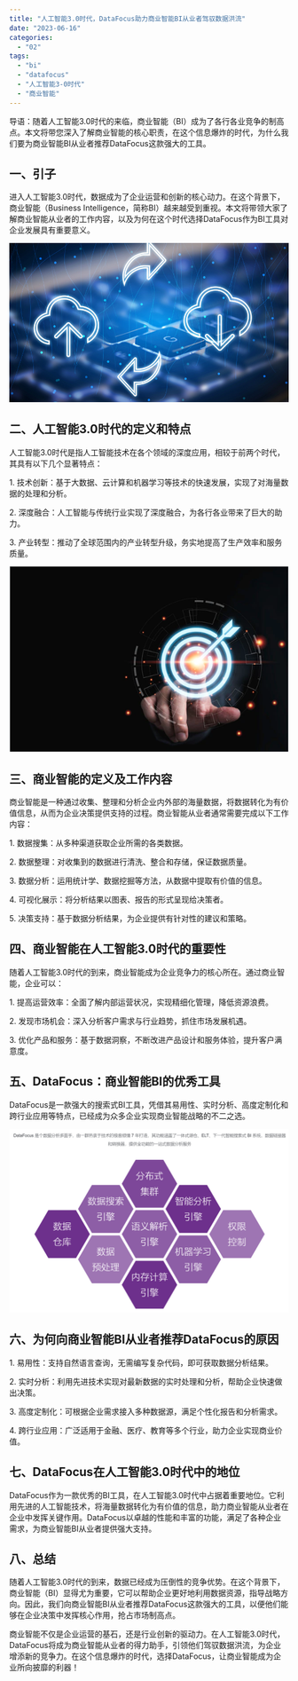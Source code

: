 ```yaml
---
title: "人工智能3.0时代，DataFocus助力商业智能BI从业者驾驭数据洪流"
date: "2023-06-16"
categories: 
  - "02"
tags: 
  - "bi"
  - "datafocus"
  - "人工智能3-0时代"
  - "商业智能"
---
```


导语：随着人工智能3.0时代的来临，商业智能（BI）成为了各行各业竞争的制高点。本文将带您深入了解商业智能的核心职责，在这个信息爆炸的时代，为什么我们要为商业智能BI从业者推荐DataFocus这款强大的工具。

## 一、引子

进入人工智能3.0时代，数据成为了企业运营和创新的核心动力。在这个背景下，商业智能（Business Intelligence，简称BI）越来越受到重视。本文将带领大家了解商业智能从业者的工作内容，以及为何在这个时代选择DataFocus作为BI工具对企业发展具有重要意义。

![image.png](images/1657723279-image-png.png)

## 二、人工智能3.0时代的定义和特点

人工智能3.0时代是指人工智能技术在各个领域的深度应用，相较于前两个时代，其具有以下几个显著特点：

1\. 技术创新：基于大数据、云计算和机器学习等技术的快速发展，实现了对海量数据的处理和分析。

2\. 深度融合：人工智能与传统行业实现了深度融合，为各行各业带来了巨大的助力。

3\. 产业转型：推动了全球范围内的产业转型升级，务实地提高了生产效率和服务质量。

![目标.png](images/1659518932-png.png)

## 三、商业智能的定义及工作内容

商业智能是一种通过收集、整理和分析企业内外部的海量数据，将数据转化为有价值信息，从而为企业决策提供支持的过程。商业智能从业者通常需要完成以下工作内容：

1\. 数据搜集：从多种渠道获取企业所需的各类数据。

2\. 数据整理：对收集到的数据进行清洗、整合和存储，保证数据质量。

3\. 数据分析：运用统计学、数据挖掘等方法，从数据中提取有价值的信息。

4\. 可视化展示：将分析结果以图表、报告的形式呈现给决策者。

5\. 决策支持：基于数据分析结果，为企业提供有针对性的建议和策略。

## 四、商业智能在人工智能3.0时代的重要性

随着人工智能3.0时代的到来，商业智能成为企业竞争力的核心所在。通过商业智能，企业可以：

1\. 提高运营效率：全面了解内部运营状况，实现精细化管理，降低资源浪费。

2\. 发现市场机会：深入分析客户需求与行业趋势，抓住市场发展机遇。

3\. 优化产品和服务：基于数据洞察，不断改进产品设计和服务体验，提升客户满意度。

## 五、DataFocus：商业智能BI的优秀工具

DataFocus是一款强大的搜索式BI工具，凭借其易用性、实时分析、高度定制化和跨行业应用等特点，已经成为众多企业实现商业智能战略的不二之选。

![](images/1686877183-%E5%BE%AE%E4%BF%A1%E6%88%AA%E5%9B%BE_20230616085835.png)

## 六、为何向商业智能BI从业者推荐DataFocus的原因

1\. 易用性：支持自然语言查询，无需编写复杂代码，即可获取数据分析结果。

2\. 实时分析：利用先进技术实现对最新数据的实时处理和分析，帮助企业快速做出决策。

3\. 高度定制化：可根据企业需求接入多种数据源，满足个性化报告和分析需求。

4\. 跨行业应用：广泛适用于金融、医疗、教育等多个行业，助力企业实现商业价值。

## 七、DataFocus在人工智能3.0时代中的地位

DataFocus作为一款优秀的BI工具，在人工智能3.0时代中占据着重要地位。它利用先进的人工智能技术，将海量数据转化为有价值的信息，助力商业智能从业者在企业中发挥关键作用。DataFocus以卓越的性能和丰富的功能，满足了各种企业需求，为商业智能BI从业者提供强大支持。

## 八、总结

随着人工智能3.0时代的到来，数据已经成为压倒性的竞争优势。在这个背景下，商业智能（BI）显得尤为重要，它可以帮助企业更好地利用数据资源，指导战略方向。因此，我们向商业智能BI从业者推荐DataFocus这款强大的工具，以便他们能够在企业决策中发挥核心作用，抢占市场制高点。

商业智能不仅是企业运营的基石，还是行业创新的驱动力。在人工智能3.0时代，DataFocus将成为商业智能从业者的得力助手，引领他们驾驭数据洪流，为企业增添新的竞争力。在这个信息爆炸的时代，选择DataFocus，让商业智能成为企业所向披靡的利器！
